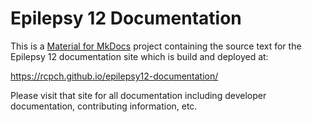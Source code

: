 # Epilepsy 12 Documentation

This is a [Material for MkDocs](https://squidfunk.github.io/mkdocs-material/) project containing the source text for the Epilepsy 12 documentation site which is build and deployed at:

https://rcpch.github.io/epilepsy12-documentation/

Please visit that site for all documentation including developer documentation, contributing information, etc.
